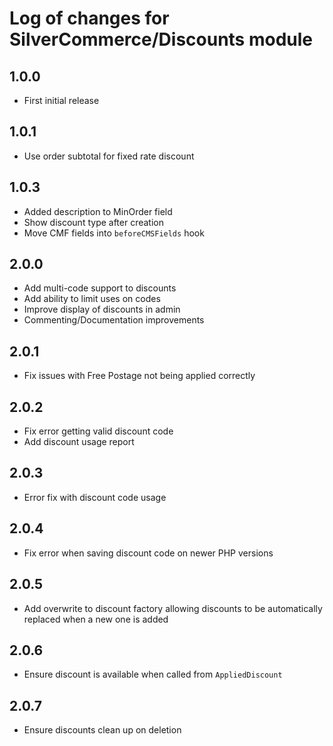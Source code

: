 # Log of changes for SilverCommerce/Discounts module

## 1.0.0

* First initial release

## 1.0.1

* Use order subtotal for fixed rate discount

## 1.0.3

* Added description to MinOrder field
* Show discount type after creation
* Move CMF fields into `beforeCMSFields` hook

## 2.0.0

* Add multi-code support to discounts
* Add ability to limit uses on codes
* Improve display of discounts in admin
* Commenting/Documentation improvements

## 2.0.1

* Fix issues with Free Postage not being applied correctly

## 2.0.2

* Fix error getting valid discount code
* Add discount usage report

## 2.0.3

* Error fix with discount code usage

## 2.0.4

* Fix error when saving discount code on newer PHP versions

## 2.0.5

* Add overwrite to discount factory allowing discounts to be automatically replaced when a new one is added

## 2.0.6

* Ensure discount is available when called from `AppliedDiscount`

## 2.0.7

* Ensure discounts clean up on deletion